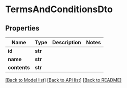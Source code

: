 # TermsAndConditionsDto

## Properties
Name | Type | Description | Notes
------------ | ------------- | ------------- | -------------
**id** | **str** |  | 
**name** | **str** |  | 
**contents** | **str** |  | 

[[Back to Model list]](../README.md#documentation-for-models) [[Back to API list]](../README.md#documentation-for-api-endpoints) [[Back to README]](../README.md)


